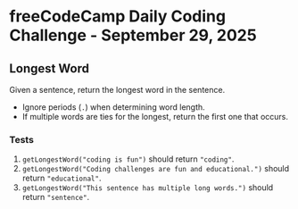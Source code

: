 # freeCodeCamp Daily Coding Challenge - September 29, 2025

## Longest Word

Given a sentence, return the longest word in the sentence.

* Ignore periods (`.`) when determining word length.
* If multiple words are ties for the longest, return the first one that occurs.

### Tests

1. `getLongestWord("coding is fun")` should return `"coding"`.
2. `getLongestWord("Coding challenges are fun and educational.")` should return `"educational"`.
3. `getLongestWord("This sentence has multiple long words.")` should return `"sentence"`.